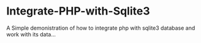 # Integrate-PHP-with-Sqlite3

A Simple demonistration of how to integrate php with sqlite3 database and work with its data...
